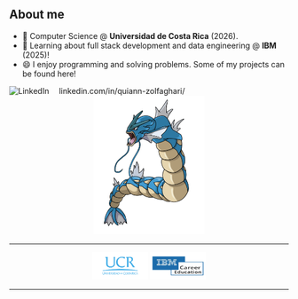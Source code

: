 ## About me

- 🔭 Computer Science @ **Universidad de Costa Rica** (2026).
- 🌱 Learning about full stack development and data engineering @ **IBM** (2025)!
- 😄 I enjoy programming and solving problems. Some of my projects can be found here!

<div style="display: flex; flex-direction: row; align-items: center; gap: 18px;">
  <img src="https://img.shields.io/badge/LinkedIn-0077B5?style=for-the-badge&logo=linkedin&logoColor=white" alt="LinkedIn">
  <p style="margin: 0;">linkedin.com/in/quiann-zolfaghari/</p>
</div>

<div align="center">
  <img src="imgs/pokemon.png" alt="N/A" width="200" height="250">
</div>

___

<div align="center">
  <img src="imgs/logo-ucr.png" alt="N/A" width="100" height="50">
  <img src="imgs/logo-ibm.png" alt="N/A" width="100" height="50">
</div>

___